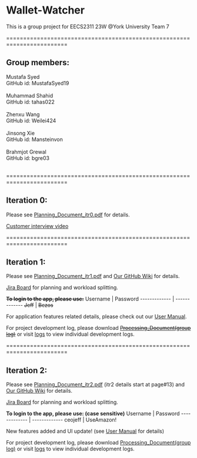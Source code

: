 # Wallet-Watcher
This is a group project for EECS2311 23W @York University
Team 7

========================================================================

## Group members:<br>
  Mustafa Syed<br>
  GitHub id: MustafaSyed19<br><br>
  Muhammad Shahid<br>
  GitHub id: tahas022<br><br>
  Zhenxu Wang<br>
  GitHub id: Weilei424<br><br>
  Jinsong Xie<br>
  GitHub id: Mansteinvon<br><br>
  Brahmjot Grewal<br>
  GitHub id: bgre03<br><br>
  
========================================================================

## Iteration 0:
  Please see [Planning_Document_itr0.pdf](https://github.com/Weilei424/Wallet-Watcher/blob/main/Planning_Documents/Planning_Document_itr0.pdf) for details.
  
  [Customer interview video](https://drive.google.com/file/d/1tB2-PPHbQoVhg_04MTnWT-efHcVPlZ7P/view?usp=sharing/ "Named link title")
  
========================================================================

## Iteration 1:
  Please see [Planning_Document_itr1.pdf](https://github.com/Weilei424/Wallet-Watcher/blob/main/Planning_Documents/Planning_Document_itr1.pdf) and [Our GitHub Wiki](https://github.com/Weilei424/Wallet-Watcher/wiki) for details.
  
  [Jira Board](https://tahas02.atlassian.net/jira/software/projects/WALI/boards/1 "Named link title") for planning and workload splitting.
  
  ~~**To login to the app, please use:**~~
Username  | Password
------------- | -------------
~~Jeff~~  | ~~Bezos~~
 
  For application features related details, please check out our [User Manual](https://github.com/Weilei424/Wallet-Watcher/blob/main/Wallet%20Watcher%20User%20Manual.pdf).

  For project development log, please download ~~[Processing_Document(group log)](https://github.com/Weilei424/Wallet-Watcher/blob/main/logs/Processing_Document.docx)~~ or visit [logs](https://github.com/Weilei424/Wallet-Watcher/tree/main/logs) to view individual development logs.

========================================================================

## Iteration 2:
  Please see [Planning_Document_itr2.pdf](https://github.com/Weilei424/Wallet-Watcher/blob/main/Planning_Documents/Planning_Document_itr2.pdf) (itr2 details start at page#13) and [Our GitHub Wiki](https://github.com/Weilei424/Wallet-Watcher/wiki) for details.
  
  [Jira Board](https://tahas02.atlassian.net/jira/software/projects/WALI/boards/1) for planning and workload splitting.
  
  **To login to the app, please use: (case sensitive)**
Username  | Password
------------- | -------------
ceojeff  | UseAmazon!
  
  New features added and UI update! (see [User Manual](https://github.com/Weilei424/Wallet-Watcher/blob/main/Wallet%20Watcher%20User%20Manual.pdf) for details)
  
  For project development log, please download [Processing_Document(group log)](https://github.com/Weilei424/Wallet-Watcher/blob/main/logs/Processing_Document_itr2.pdf) or visit [logs](https://github.com/Weilei424/Wallet-Watcher/tree/main/logs) to view individual development logs.

